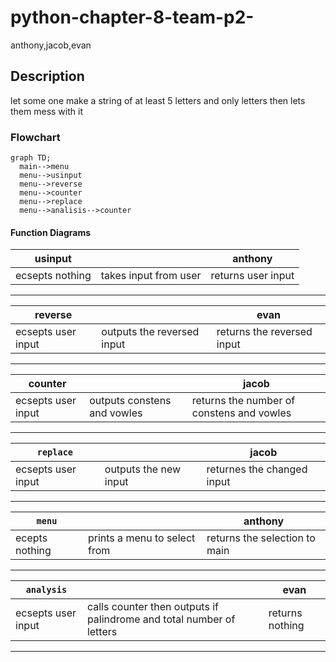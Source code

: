 # python-chapter-8-team-p2-
anthony,jacob,evan

##  Description
let some one make a string of at least 5 letters and only letters then lets them mess with it

###  Flowchart
```mermaid
graph TD;
  main-->menu
  menu-->usinput
  menu-->reverse
  menu-->counter
  menu-->replace
  menu-->analisis-->counter
```

#### Function Diagrams

| usinput    |               |   anthony   |
| ------------------ | ------------- | ------------ |
|   ecsepts nothing  | takes input from user |     returns user input      |  
***
| reverse    |               |     evan   |
| ------------------ | ------------- | ------------ |
|  ecsepts user input  | outputs the reversed input |        returns the reversed input      |

***
| counter    |               |     jacob   |
| ------------------ | ------------- | ------------ |
|  ecsepts user input  | outputs constens and vowles  |       returns the number of constens and vowles       |

***
| `replace`    |               |    jacob    |
| ------------------ | ------------- | ------------ |
|  ecsepts user input   | outputs the new input  |     returnes the changed input         |
***
| `menu`    |               |    anthony    |
| ------------------ | ------------- | ------------ |
|  ecepts nothing   | prints a menu to select from  |  returns the selection to main   |       
***
| `analysis`    |               |   evan     |
| ------------------ | ------------- | ------------ |
|  ecsepts user input   | calls counter then outputs if palindrome and total number of letters  |      returns nothing        |
***
